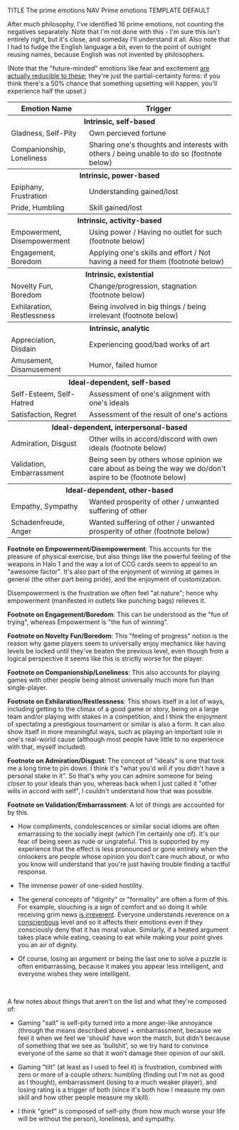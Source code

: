 TITLE The prime emotions
NAV Prime emotions
TEMPLATE DEFAULT

<style>
th[colspan] {
	background-color: var(--codecolor);
}
</style>

After much philosophy, I've identified 16 prime emotions, not counting the negatives separately. Note that I'm not done with this - I'm sure this isn't entirely right, but it's close, and someday I'll understand it all. Also note that I had to fudge the English language a bit, even to the point of outright reusing names, because English was not invented by philosophers.

(Note that the "future-minded" emotions like fear and excitement [are actually reducible to these](misc_psychology); they're just the partial-certainty forms: if you think there's a 50% chance that something upsetting will happen, you'll experience half the upset.)

<table>
<tr>
<th>Emotion Name</th>
<th>Trigger</th>
</tr>
<tr><th colspan="2">Intrinsic, self-based</th></tr>
<tr>
<td>Gladness, Self-Pity</td>
<td>Own percieved fortune</td>
</tr>
<tr>
<td>Companionship, Loneliness</td>
<td>Sharing one's thoughts and interests with others / being unable to do so (footnote below)</td>
</tr>
<tr><th colspan="2">Intrinsic, power-based</th></tr>
<tr>
<td>Epiphany, Frustration</td>
<td>Understanding gained/lost</td>
</tr>
<tr>
<td>Pride, Humbling</td>
<td>Skill gained/lost</td>
</tr>
<tr><th colspan="2">Intrinsic, activity-based</th></tr>
<tr>
<td>Empowerment, Disempowerment</td>
<td>Using power / Having no outlet for such (footnote below)</td>
</tr>
<tr>
<td>Engagement, Boredom</td>
<td>Applying one's skills and effort / Not having a need for them (footnote below)</td>
</tr>
<tr><th colspan="2">Intrinsic, existential</th></tr>
<tr>
<td>Novelty Fun, Boredom</td>
<td>Change/progression, stagnation (footnote below)</td>
</tr>
<tr>
<td>Exhilaration, Restlessness</td>
<td>Being involved in big things / being irrelevant (footnote below)</td>
</tr>
<tr><th colspan="2">Intrinsic, analytic</th></tr>
<tr>
<td>Appreciation, Disdain</td>
<td>Experiencing good/bad works of art</td>
</tr>
<tr>
<td>Amusement, Disamusement</td>
<td>Humor, failed humor</td>
</tr>
<tr><th colspan="2">Ideal-dependent, self-based</th></tr>
<tr>
<td>Self-Esteem, Self-Hatred</td>
<td>Assessment of one's alignment with one's ideals</td>
</tr>
<tr>
<td>Satisfaction, Regret</td>
<td>Assessment of the result of one's actions</td>
</tr>
<tr><th colspan="2">Ideal-dependent, interpersonal-based</th></tr>
<tr>
<td>Admiration, Disgust</td>
<td>Other wills in accord/discord with own ideals (footnote below)</td>
</tr>
<tr>
<td>Validation, Embarrassment</td>
<td>Being seen by others whose opinion we care about as being the way we do/don't aspire to be (footnote below)</td>
</tr>
<tr><th colspan="2">Ideal-dependent, other-based</th></tr>
<tr>
<td>Empathy, Sympathy</td>
<td>Wanted prosperity of other / unwanted suffering of other</td>
</tr>
<tr>
<td>Schadenfreude, Anger</td>
<td>Wanted suffering of other / unwanted prosperity of other (footnote below)</td>
</tr>
</table>

**Footnote on Empowerment/Disempowerment**: This accounts for the pleasure of physical exercise, but also things like the powerful feeling of the weapons in Halo 1 and the way a lot of CCG cards seem to appeal to an "awesome factor". It's also part of the enjoyment of winning at games in general (the other part being pride), and the enjoyment of customization.

Disempowerment is the frustration we often feel "at nature"; hence why empowerment (manifested in outlets like punching bags) relieves it.

**Footnote on Engagement/Boredom**: This can be understood as the "fun of trying", whereas Empowerment is "the fun of winning".

**Footnote on Novelty Fun/Boredom**: This "feeling of progress" notion is the reason why game players seem to universally enjoy mechanics like having levels be locked until they've beaten the previous level, even though from a logical perspective it seems like this is strictly worse for the player.

**Footnote on Companionship/Loneliness**: This also accounts for playing games with other people being almost universally much more fun than single-player.

**Footnote on Exhilaration/Restlessness**: This shows itself in a lot of ways, including getting to the climax of a good game or story, being on a large team and/or playing with stakes in a competition, and I think the enjoyment of spectating a prestigious tournament or similar is also a form. It can also show itself in more meaningful ways, such as playing an important role in one's real-world cause (although most people have little to no experience with that, myself included).

**Footnote on Admiration/Disgust**: The concept of "ideals" is one that took me a long time to pin down. I think it's "what you'd will if you didn't have a personal stake in it". So that's why you can admire someone for being *closer* to your ideals than you, whereas back when I just called it "other wills in accord with self", I couldn't understand how that was possible.

**Footnote on Validation/Embarrassment**: A lot of things are accounted for by this.

* How compliments, condolescences or similar social idioms are often emarrassing to the socially inept (which I'm certainly one of). It's our fear of being seen as rude or ungrateful. This is supported by my experience that the effect is less pronounced or gone entirely when the onlookers are people whose opinion you don't care much about, or who you know will understand that you're just having trouble finding a tactful response.

* The immense power of one-sided hostility.

* The general concepts of "dignity" or "formality" are often a form of this. For example, slouching is a sign of comfort and so doing it while receiving grim news [is irreverent](impurity). Everyone understands reverence on a [conscientious](conscience) level and so it affects their emotions even if they consciously deny that it has moral value. Similarly, if a heated argument takes place while eating, ceasing to eat while making your point gives you an air of dignity.

* Of course, losing an argument or being the last one to solve a puzzle is often embarrassing, because it makes you appear less intelligent, and everyone wishes they were intelligent.

<br>

A few notes about things that aren't on the list and what they're composed of:

* Gaming "salt" is self-pity turned into a more anger-like annoyance (through the means described above) + embarrassment, because we feel it when we feel we 'should' have won the match, but didn't because of something that we see as 'bullshit', so we try hard to convince everyone of the same so that it won't damage their opinion of our skill.

* Gaming "tilt" (at least as I used to feel it) is frustration, combined with zero or more of a couple others: humbling (finding out I'm not as good as I thought), embarrassment (losing to a much weaker player), and losing rating is a trigger of both (since it's both how I measure my own skill and how other people measure my skill).

* I think "grief" is composed of self-pity (from how much worse your life will be without the person), loneliness, and sympathy.
